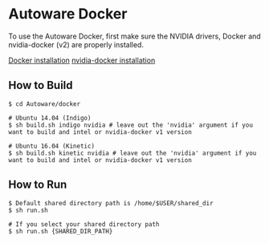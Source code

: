# Autoware Docker
To use the Autoware Docker, first make sure the NVIDIA drivers, Docker and nvidia-docker (v2) are properly installed.

[Docker installation](https://docs.docker.com/engine/installation/linux/docker-ce/ubuntu/)
[nvidia-docker installation](https://github.com/NVIDIA/nvidia-docker)

## How to Build
```
$ cd Autoware/docker

# Ubuntu 14.04 (Indigo)
$ sh build.sh indigo nvidia # leave out the 'nvidia' argument if you want to build and intel or nvidia-docker v1 version

# Ubuntu 16.04 (Kinetic)
$ sh build.sh kinetic nvidia # leave out the 'nvidia' argument if you want to build and intel or nvidia-docker v1 version
```

## How to Run
```
$ Default shared directory path is /home/$USER/shared_dir
$ sh run.sh

# If you select your shared directory path
$ sh run.sh {SHARED_DIR_PATH}
```
